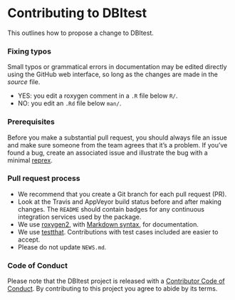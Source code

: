 # Contributing to DBItest

This outlines how to propose a change to DBItest.

### Fixing typos

Small typos or grammatical errors in documentation may be edited directly using
the GitHub web interface, so long as the changes are made in the _source_ file.

*  YES: you edit a roxygen comment in a `.R` file below `R/`.
*  NO: you edit an `.Rd` file below `man/`.

### Prerequisites

Before you make a substantial pull request, you should always file an issue and
make sure someone from the team agrees that it’s a problem. If you’ve found a
bug, create an associated issue and illustrate the bug with a minimal
[reprex](https://www.tidyverse.org/help/#reprex).

### Pull request process

*  We recommend that you create a Git branch for each pull request (PR).
*  Look at the Travis and AppVeyor build status before and after making changes.
The `README` should contain badges for any continuous integration services used
by the package.
*  We use [roxygen2](https://cran.r-project.org/package=roxygen2), with
[Markdown syntax](https://cran.r-project.org/web/packages/roxygen2/vignettes/markdown.html),
for documentation.
*  We use [testthat](https://cran.r-project.org/package=testthat). Contributions
with test cases included are easier to accept.
*  Please do not update `NEWS.md`.

### Code of Conduct

Please note that the DBItest project is released with a
[Contributor Code of Conduct](CODE_OF_CONDUCT.md). By contributing to this
project you agree to abide by its terms.
